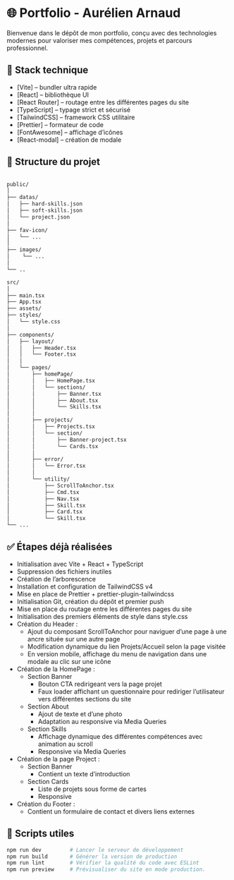# 🌐 Portfolio - Aurélien Arnaud

Bienvenue dans le dépôt de mon portfolio, conçu avec des technologies modernes pour valoriser mes compétences, projets et parcours professionnel.

## 🚀 Stack technique

- [Vite] – bundler ultra rapide
- [React] – bibliothèque UI
- [React Router] – routage entre les différentes pages du site
- [TypeScript] – typage strict et sécurisé
- [TailwindCSS] – framework CSS utilitaire
- [Prettier] – formateur de code
- [FontAwesome] – affichage d’icônes
- [React-modal] – création de modale


## 📁 Structure du projet

```bash

public/
│
├── datas/
│   ├── hard-skills.json
│   ├── soft-skills.json
│   └── project.json
│
├── fav-icon/
│   └── ...
│
├── images/
│    └── ...
│   
└── ..

src/
│
├── main.tsx
├── App.tsx
├── assets/
├── styles/  
│   └── style.css
│
├── components/  
│   ├── layout/  
│   │   ├── Header.tsx
│   │   └── Footer.tsx
│   │
│   └── pages/  
│       ├── homePage/  
│       │   ├── HomePage.tsx
│       │   └── sections/
│       │       ├── Banner.tsx
│       │       ├── About.tsx
│       │       └── Skills.tsx
│       │
│       ├── projects/  
│       │   ├── Projects.tsx
│       │   └── section/
│       │       ├── Banner-project.tsx
│       │       └── Cards.tsx
│       │       
│       ├── error/
│       │   └── Error.tsx
│       │
│       └── utility/
│           ├── ScrollToAnchor.tsx
│           ├── Cmd.tsx
│           ├── Nav.tsx
│           ├── Skill.tsx
│           ├── Card.tsx
│           └── Skill.tsx
└── ...            
```

## ✅ Étapes déjà réalisées

- Initialisation avec Vite + React + TypeScript
- Suppression des fichiers inutiles
- Création de l’arborescence
- Installation et configuration de TailwindCSS v4
- Mise en place de Prettier + prettier-plugin-tailwindcss
- Initialisation Git, création du dépôt et premier push
- Mise en place du routage entre les différentes pages du site
- Initialisation des premiers éléments de style dans style.css
- Création du Header :
  - Ajout du composant ScrollToAnchor pour naviguer d’une page à une ancre située sur une autre page
  - Modification dynamique du lien Projets/Accueil selon la page visitée
  - En version mobile, affichage du menu de navigation dans une modale au clic sur une icône
- Création de la HomePage :
  - Section Banner
    - Bouton CTA redirigeant vers la page projet
    - Faux loader affichant un questionnaire pour rediriger l’utilisateur vers différentes sections du site
  - Section About
    - Ajout de texte et d’une photo
    - Adaptation au responsive via Media Queries
  - Section Skills
    - Affichage dynamique des différentes compétences avec animation au scroll
    - Responsive via Media Queries
- Création de la page Project :
  - Section Banner
    - Contient un texte d’introduction
  - Section Cards
    - Liste de projets sous forme de cartes
    - Responsive
- Création du Footer :
  - Contient un formulaire de contact et divers liens externes

## 🔧 Scripts utiles

```bash
npm run dev         # Lancer le serveur de développement
npm run build       # Générer la version de production
npm run lint        # Vérifier la qualité du code avec ESLint
npm run preview     # Prévisualiser du site en mode production.
```